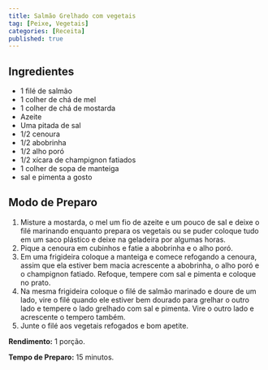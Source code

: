 ```yaml
---
title: Salmão Grelhado com vegetais
tag: [Peixe, Vegetais]
categories: [Receita]
published: true
---
```


## Ingredientes

- 1 filé de salmão
- 1 colher de chá de mel
- 1 colher de chá de mostarda
- Azeite
- Uma pitada de sal
- 1/2 cenoura
- 1/2 abobrinha
- 1/2 alho poró
- 1/2 xícara de champignon fatiados
- 1 colher de sopa de manteiga
- sal e pimenta a gosto

## Modo de Preparo

1. Misture a mostarda, o mel um fio de azeite e um pouco de sal e deixe o filé marinando enquanto prepara os vegetais ou se puder coloque tudo em um saco plástico e deixe na geladeira por algumas horas.
1. Pique a cenoura em cubinhos e fatie a abobrinha e o alho poró.
1. Em uma frigideira coloque a manteiga e comece refogando a cenoura, assim que ela estiver bem macia acrescente a abobrinha, o alho poró e o champignon fatiado. Refoque, tempere com sal e pimenta e coloque no prato.
1. Na mesma frigideira coloque o filé de salmão marinado e doure de um lado, vire o filé quando ele estiver bem dourado para grelhar o outro lado e tempere o lado grelhado com sal e pimenta. Vire o outro lado e acrescente o tempero também.
1. Junte o filé aos vegetais refogados e bom apetite.

**Rendimento:** 1 porção.

**Tempo de Preparo:** 15 minutos.
